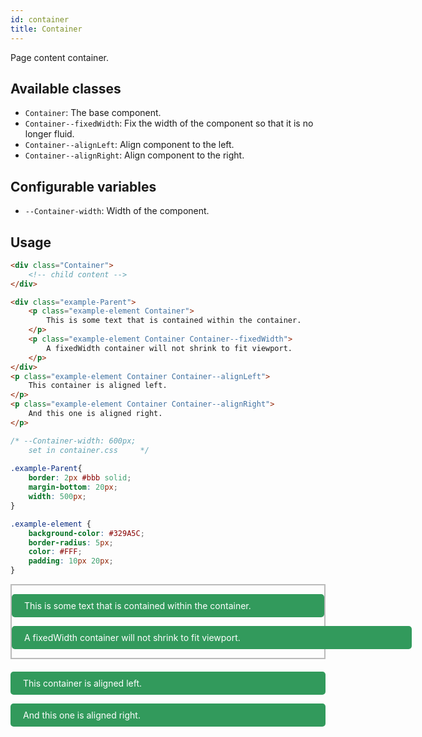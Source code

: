 ```yaml
---
id: container
title: Container
---
```

<style>
.example-Parent{
    border: 2px #bbb solid;
    margin-bottom: 20px;
    width: 500px;
}
.example-element {
    background-color: #329A5C;
    border-radius: 5px;
    color: #FFF;
    padding: 10px 20px;
}
.Container{
    max-width: 600px;
}
.Container--fixedWidth{
    width: 600px;
}
</style>

Page content container.


## Available classes

* `Container`: The base component.
* `Container--fixedWidth`: Fix the width of the component so that it is no 
  longer fluid.
* `Container--alignLeft`: Align component to the left.
* `Container--alignRight`: Align component to the right.


## Configurable variables

* `--Container-width`: Width of the component.


## Usage

```html
<div class="Container">
    <!-- child content -->
</div>
```


<div class="code-sample">
<!--DOCUSAURUS_CODE_TABS-->

<!--HTML-->
```html
<div class="example-Parent">
    <p class="example-element Container">
        This is some text that is contained within the container.
    </p>
    <p class="example-element Container Container--fixedWidth">
        A fixedWidth container will not shrink to fit viewport.
    </p>
</div>
<p class="example-element Container Container--alignLeft">
    This container is aligned left.
</p>
<p class="example-element Container Container--alignRight">
    And this one is aligned right.
</p>
```

<!--CSS-->
```css
/* --Container-width: 600px;
    set in container.css     */
  
.example-Parent{
    border: 2px #bbb solid;
    margin-bottom: 20px;
    width: 500px;
}

.example-element {
    background-color: #329A5C;
    border-radius: 5px;
    color: #FFF;
    padding: 10px 20px;
}
```
<!--END_DOCUSAURUS_CODE_TABS-->

<div class="example-Parent">
    <p class="example-element Container">
        This is some text that is contained within the container.
    </p>
    <p class="example-element Container Container--fixedWidth">
        A fixedWidth container will not shrink to fit viewport.
    </p>
</div>
<p class="example-element Container Container--alignLeft">
    This container is aligned left.
</p>
<p class="example-element Container Container--alignRight">
    And this one is aligned right.
</p>

</div>



